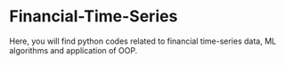 # Financial-Time-Series
Here, you will find python codes related to financial time-series data, ML algorithms and application of OOP.
